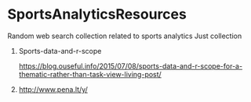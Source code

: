 # SportsAnalyticsResources
Random web search collection related to sports analytics
Just collection

1. Sports-data-and-r-scope 

     https://blog.ouseful.info/2015/07/08/sports-data-and-r-scope-for-a-thematic-rather-than-task-view-living-post/
     
2. http://www.pena.lt/y/

